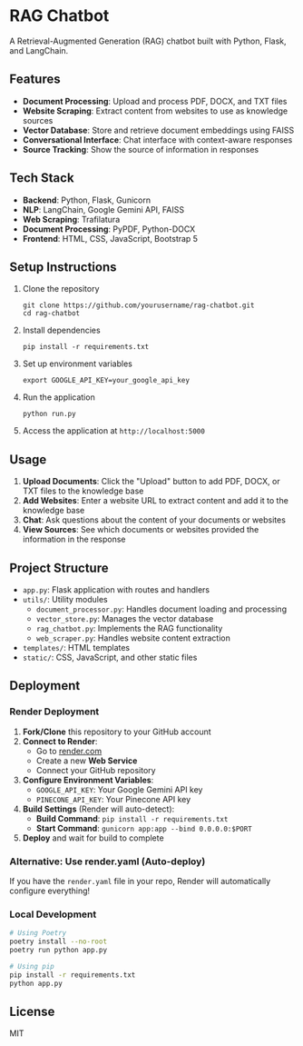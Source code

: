 # RAG Chatbot

A Retrieval-Augmented Generation (RAG) chatbot built with Python, Flask, and LangChain.

## Features

- **Document Processing**: Upload and process PDF, DOCX, and TXT files
- **Website Scraping**: Extract content from websites to use as knowledge sources
- **Vector Database**: Store and retrieve document embeddings using FAISS
- **Conversational Interface**: Chat interface with context-aware responses
- **Source Tracking**: Show the source of information in responses

## Tech Stack

- **Backend**: Python, Flask, Gunicorn
- **NLP**: LangChain, Google Gemini API, FAISS
- **Web Scraping**: Trafilatura
- **Document Processing**: PyPDF, Python-DOCX
- **Frontend**: HTML, CSS, JavaScript, Bootstrap 5

## Setup Instructions

1. Clone the repository
   ```
   git clone https://github.com/yourusername/rag-chatbot.git
   cd rag-chatbot
   ```

2. Install dependencies
   ```
   pip install -r requirements.txt
   ```

3. Set up environment variables
   ```
   export GOOGLE_API_KEY=your_google_api_key
   ```

4. Run the application
   ```
   python run.py
   ```

5. Access the application at `http://localhost:5000`

## Usage

1. **Upload Documents**: Click the "Upload" button to add PDF, DOCX, or TXT files to the knowledge base
2. **Add Websites**: Enter a website URL to extract content and add it to the knowledge base
3. **Chat**: Ask questions about the content of your documents or websites
4. **View Sources**: See which documents or websites provided the information in the response

## Project Structure

- `app.py`: Flask application with routes and handlers
- `utils/`: Utility modules
  - `document_processor.py`: Handles document loading and processing
  - `vector_store.py`: Manages the vector database
  - `rag_chatbot.py`: Implements the RAG functionality
  - `web_scraper.py`: Handles website content extraction
- `templates/`: HTML templates
- `static/`: CSS, JavaScript, and other static files

## Deployment

### Render Deployment

1. **Fork/Clone** this repository to your GitHub account
2. **Connect to Render**:
   - Go to [render.com](https://render.com)
   - Create a new **Web Service**
   - Connect your GitHub repository
3. **Configure Environment Variables**:
   - `GOOGLE_API_KEY`: Your Google Gemini API key
   - `PINECONE_API_KEY`: Your Pinecone API key
4. **Build Settings** (Render will auto-detect):
   - **Build Command**: `pip install -r requirements.txt`
   - **Start Command**: `gunicorn app:app --bind 0.0.0.0:$PORT`
5. **Deploy** and wait for build to complete

### Alternative: Use render.yaml (Auto-deploy)

If you have the `render.yaml` file in your repo, Render will automatically configure everything!

### Local Development

```bash
# Using Poetry
poetry install --no-root
poetry run python app.py

# Using pip
pip install -r requirements.txt
python app.py
```

## License

MIT
